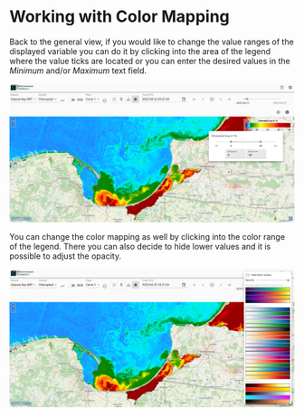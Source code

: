 # Working with Color Mapping

Back to the general view, if you would like to change the value ranges of the displayed variable you can do it by
clicking into the area of the legend where the value ticks are located or you can enter the desired values in the
_Minimum_ and/or _Maximum_ text field.

![Value Ranges](../assets/images/screenshot_value_ranges.png)

You can change the color mapping as well by clicking into the color range of the legend. There you can also decide to
hide lower values and it is possible to adjust the opacity.

![Colormap](../assets/images/screenshot_colormap.png)
